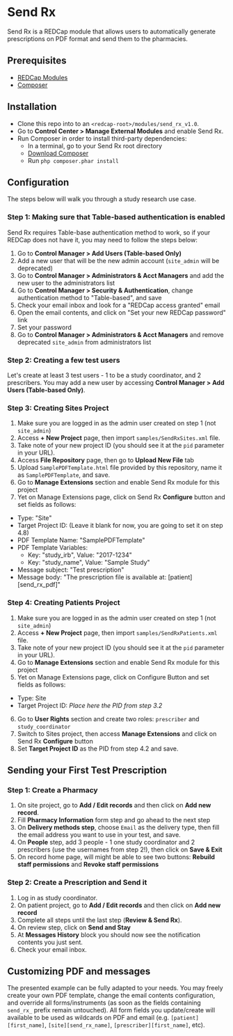 # Send Rx

Send Rx is a REDCap module that allows users to automatically generate prescriptions on PDF format and send them to the pharmacies.


## Prerequisites
- [REDCap Modules](https://github.com/vanderbilt/redcap-external-modules)
- [Composer](https://getcomposer.org/)


## Installation
- Clone this repo into to an `<redcap-root>/modules/send_rx_v1.0`.
- Go to **Control Center > Manage External Modules** and enable Send Rx.
- Run Composer in order to install third-party dependencies:
  - In a terminal, go to your Send Rx root directory
  - [Download Composer](https://getcomposer.org/download/)
  - Run `php composer.phar install`

## Configuration
The steps below will walk you through a study research use case.

### Step 1: Making sure that Table-based authentication is enabled
Send Rx requires Table-base authentication method to work, so if your REDCap does not have it, you may need to follow the steps below:
1. Go to **Control Manager > Add Users (Table-based Only)**
2. Add a new user that will be the new admin account (`site_admin` will be deprecated)
3. Go to **Control Manager > Administrators & Acct Managers** and add the new user to the administrators list
4. Go to **Control Manager > Security & Authentication**, change authentication method to "Table-based", and save
5. Check your email inbox and look for a "REDCap access granted" email
6. Open the email contents, and click on "Set your new REDCap password" link
7. Set your password
8. Go to **Control Manager > Administrators & Acct Managers** and remove deprecated `site_admin` from administrators list


### Step 2: Creating a few test users
Let's create at least 3 test users - 1 to be a study coordinator, and 2 prescribers. You may add a new user by accessing **Control Manager > Add Users (Table-based Only)**.


### Step 3: Creating Sites Project
1. Make sure you are logged in as the admin user created on step 1 (not `site_admin`)
2. Access **+ New Project** page, then import `samples/SendRxSites.xml` file.
3. Take note of your new project ID (you should see it at the `pid` parameter in your URL).
4. Access **File Repository** page, then go to **Upload New File** tab
5. Upload `SamplePDFTemplate.html` file provided by this repository, name it as `SamplePDFTemplate`, and save.
6. Go to **Manage Extensions** section and enable Send Rx module for this project
7. Yet on Manage Extensions page, click on Send Rx **Configure** button and set fields as follows:
  - Type: "Site"
  - Target Project ID: (Leave it blank for now, you are going to set it on step 4.8)
  - PDF Template Name: "SamplePDFTemplate"
  - PDF Template Variables:
    - Key: "study_irb", Value: "2017-1234"
    - Key: "study_name", Value: "Sample Study"
  - Message subject: "Test prescription"
  - Message body: "The prescription file is available at: [patient][send_rx_pdf]"


### Step 4: Creating Patients Project
1. Make sure you are logged in as the admin user created on step 1 (not `site_admin`)
2. Access **+ New Project** page, then import `samples/SendRxPatients.xml` file.
3. Take note of your new project ID (you should see it at the `pid` parameter in your URL).
4. Go to **Manage Extensions** section and enable Send Rx module for this project
5. Yet on Manage Extensions page, click on Configure Button and set fields as follows:
  - Type: Site
  - Target Project ID: _Place here the PID from step 3.2_
6. Go to **User Rights** section and create two roles: `prescriber` and `study_coordinator`
7. Switch to Sites project, then access **Manage Extensions** and click on Send Rx **Configure** button
8. Set **Target Project ID** as the PID from step 4.2 and save.


## Sending your First Test Prescription

### Step 1: Create a Pharmacy
1. On site project, go to **Add / Edit records** and then click on **Add new record**.
2. Fill **Pharmacy Information** form step and go ahead to the next step
3. On **Delivery methods step**, choose `Email` as the delivery type, then fill the email address you want to use in your test, and save.
4. On **People** step, add 3 people - 1 one study coordinator and 2 prescribers (use the usernames from step 2!), then click on **Save & Exit**
5. On record home page, will might be able to see two buttons: **Rebuild staff permissions** and **Revoke staff permissions**

### Step 2: Create a Prescription and Send it
1. Log in as study coordinator.
2. On patient project, go to **Add / Edit records** and then click on **Add new record**
3. Complete all steps until the last step (**Review & Send Rx**).
5. On review step, click on **Send and Stay**
6. At **Messages History** block you should now see the notification contents you just sent.
7. Check your email inbox.


## Customizing PDF and messages

The presented example can be fully adapted to your needs. You may freely create your own PDF template, change the email contents configuration, and override all forms/instruments (as soon as the fields containing `send_rx_` prefix remain untouched). All form fields you update/create will available to be used as wildcards on PDF and email (e.g. `[patient][first_name]`, `[site][send_rx_name]`, `[prescriber][first_name]`, etc).
